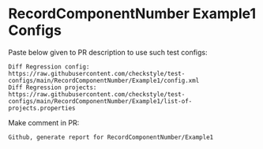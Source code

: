 # RecordComponentNumber Example1 Configs
Paste below given to PR description to use such test configs:
```
Diff Regression config: https://raw.githubusercontent.com/checkstyle/test-configs/main/RecordComponentNumber/Example1/config.xml
Diff Regression projects: https://raw.githubusercontent.com/checkstyle/test-configs/main/RecordComponentNumber/Example1/list-of-projects.properties
```
Make comment in PR:
```
Github, generate report for RecordComponentNumber/Example1
```
